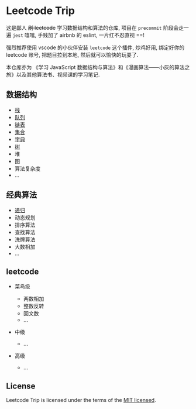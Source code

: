 # Leetcode Trip

这是鄙人 ~~刷 leetcode~~ 学习数据结构和算法的仓库, 项目在 `precommit` 阶段会走一遍 `jest` 嘻嘻, 手贱加了 airbnb 的 eslint, 一片红不忍直视 ==!

强烈推荐使用 vscode 的小伙伴安装 `leetcode` 这个插件, 炒鸡好用, 绑定好你的 leetcode 账号, 把题目拉到本地, 然后就可以愉快的玩耍了.

本仓库亦为 《学习 JavaScript 数据结构与算法》和《漫画算法——小灰的算法之旅》以及其他算法书、视频课的学习笔记.

## 数据结构

- [栈](./package/DataStructures/Stack)
- [队列](./package/DataStructures/Queue)
- [链表](./package/DataStructures/LinkedList)
- [集合](./package/DataStructures/Set)
- [字典](./package/DataStructures/Dictionary)
- [树](./package/DataStructures/Tree)
- 堆
- 图
- 算法复杂度
- ...

## 经典算法

- [递归](./package/Algorithm/Recursive)
- 动态规划
- 排序算法
- 查找算法
- 洗牌算法
- 大数相加
- ...

## leetcode

- 菜鸟级

  - 两数相加
  - 整数反转
  - 回文数
  - ...

- 中级

  - ...

- 高级

  - ...

## License

Leetcode Trip is licensed under the terms of the [MIT licensed](https://opensource.org/licenses/MIT).

